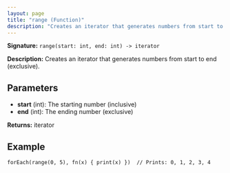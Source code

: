 ```yaml
---
layout: page
title: "range (Function)"
description: "Creates an iterator that generates numbers from start to end (exclusive)."
---
```


**Signature:** `range(start: int, end: int) -> iterator`

**Description:** Creates an iterator that generates numbers from start to end (exclusive).

## Parameters

- **start** (int): The starting number (inclusive)
- **end** (int): The ending number (exclusive)

**Returns:** iterator

## Example

```osprey
forEach(range(0, 5), fn(x) { print(x) })  // Prints: 0, 1, 2, 3, 4
```
